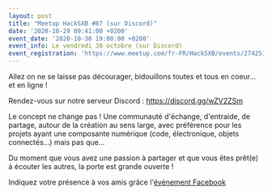 ```yaml
---
layout: post
title: "Meetup HackSXB #87 (sur Discord)"
date: '2020-10-29 09:41:00 +0200'
event_date: '2020-10-30 19:00:00 +0200'
event_info: Le vendredi 30 octobre (sur Discord)
event_registration: 'https://www.meetup.com/fr-FR/HackSXB/events/274251454/'
---
```


Allez on ne se laisse pas décourager, bidouillons toutes et tous en coeur... et en ligne !

Rendez-vous sur notre serveur Discord : https://discord.gg/wZV2ZSm

Le concept ne change pas ! Une communauté d'échange, d'entraide, de partage, autour de la création au sens large, avec préférence pour les projets ayant une composante numérique (code, électronique, objets connectés...) mais pas que...

Du moment que vous avez une passion à partager et que vous êtes prêt(e) à écouter les autres, la porte est grande ouverte !

Indiquez votre présence à vos amis grâce l'[événement Facebook](https://www.facebook.com/events/644926252846146/)

